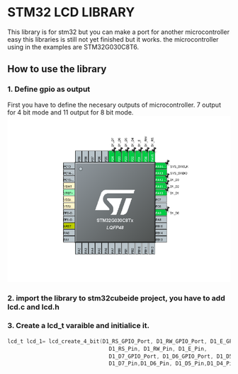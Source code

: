 # STM32 LCD LIBRARY
This library is for stm32 but you can make a port for another microcontroller easy
this libraries is still not yet finished but it works.
the microcontroller using in the examples are STM32G030C8T6.


## How to use the library

### 1. Define gpio as output
First you have to define the necesary outputs of microcontroller.
7 output for 4 bit mode  and 11 output for 8 bit mode.
![Definene gpio as output in stm32cubemx](https://github.com/MrMustard/STM32-LCD/blob/main/EXAMPLES/LCD_16X2_8_BIT_MODE/pinout.png)

### 2. import the library to stm32cubeide project, you have to add lcd.c and lcd.h 
### 3. Create a lcd_t varaible and initialice it.

```C
lcd_t lcd_1= lcd_create_4_bit(D1_RS_GPIO_Port, D1_RW_GPIO_Port, D1_E_GPIO_Port,
  								D1_RS_Pin, D1_RW_Pin, D1_E_Pin,
  								D1_D7_GPIO_Port, D1_D6_GPIO_Port, D1_D5_GPIO_Port, D1_D4_GPIO_Port,
  								D1_D7_Pin,D1_D6_Pin, D1_D5_Pin,D1_D4_Pin,lcd_chr_16x2_mode);

```


